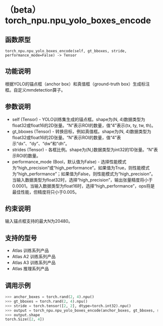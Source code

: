 # （beta）torch_npu.npu_yolo_boxes_encode

## 函数原型

```
torch_npu.npu_yolo_boxes_encode(self, gt_bboxes, stride, performance_mode=False) -> Tensor
```

## 功能说明

根据YOLO的锚点框（anchor box）和真值框（ground-truth box）生成标注框。自定义mmdetection算子。

## 参数说明

- self (Tensor) -  YOLO训练集生成的锚点框。shape为(N, 4)数据类型为float32或float16的2D张量。“N”表示ROI的数量，值“4”表示(tx, ty, tw, th)。
- gt_bboxes (Tensor) - 转换目标，例如真值框。shape为(N, 4)数据类型为float32或float16的2D张量。“N”表示ROI的数量，值“4”表示“dx”、“dy”、“dw”和“dh”。
- strides (Tensor) - 各框比例。shape为(N,)数据类型为int32的1D张量。“N”表示ROI的数量。
- performance_mode (Bool，默认值为False) - 选择性能模式为“high_precision”或“high_performance”。如果值为True，则性能模式为“high_performance”；如果值为False，则性能模式为“high_precision”。当输入数据类型为float32时，选择“high_precision”，输出张量精度将小于0.0001。当输入数据类型为float16时，选择“high_performance”，ops将是最佳性能，但精度将只小于0.005。

## 约束说明

输入锚点框支持的最大N为20480。

## 支持的型号

- <term>Atlas 训练系列产品</term>
- <term>Atlas A2 训练系列产品</term>
- <term>Atlas A3 训练系列产品</term>
- <term>Atlas 推理系列产品</term>

## 调用示例

```python
>>> anchor_boxes = torch.rand(2, 4).npu()
>>> gt_bboxes = torch.rand(2, 4).npu()
>>> stride = torch.tensor([2, 2], dtype=torch.int32).npu()
>>> output = torch_npu.npu_yolo_boxes_encode(anchor_boxes, gt_bboxes, stride, False)
>>> output.shape
torch.Size([2, 4])
```


